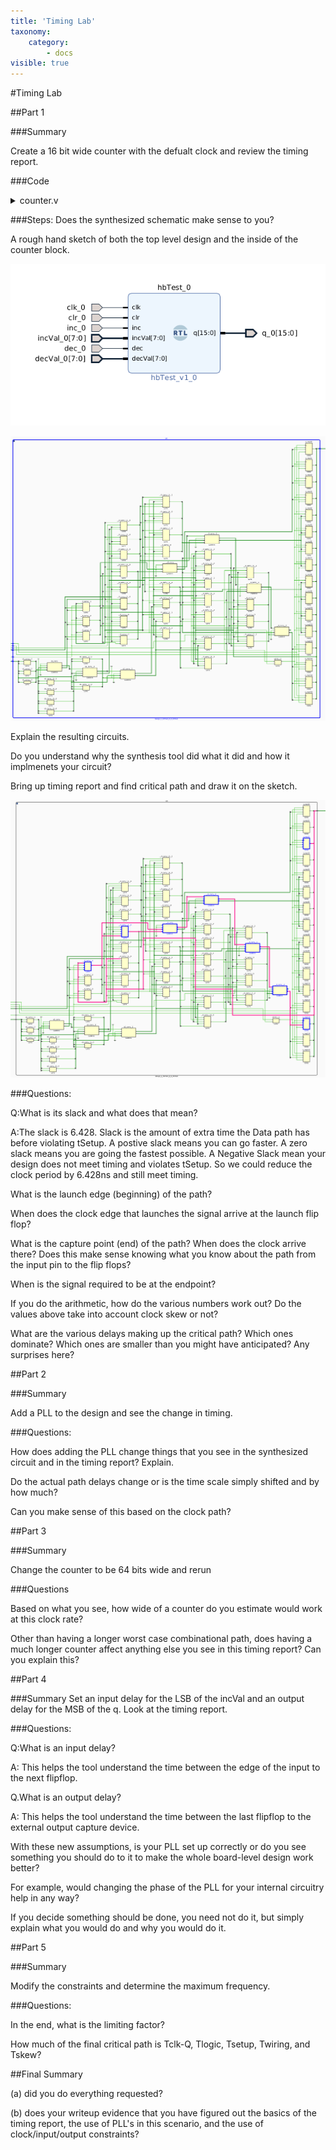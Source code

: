 ```yaml
---
title: 'Timing Lab'
taxonomy:
    category:
        - docs
visible: true
---
```


#Timing Lab

##Part 1

###Summary

Create a 16 bit wide counter with the defualt clock and review the timing report.

###Code

<details><summary>counter.v</summary><p> 
<pre><code class="verilog">

insert counter code here

</code></pre></p></details>

###Steps:
Does the synthesized schematic make sense to you?

A rough hand sketch of both the top level design and the inside of the counter block.

![Counter Top](block_diagram_counter.png)

![Counter Schematic](schematic_counter.png)

Explain the resulting circuits.

Do you understand why the synthesis tool did what it did and how it implmenets your circuit?

Bring up timing report and find critical path and draw it on the sketch.

![Counter Critical Path](crit_path_counter.png)

###Questions:

Q:What is its slack and what does that mean?

A:The slack is 6.428. Slack is the amount of extra time the Data path has before violating tSetup. A postive slack means you can go faster. A zero slack means you are going the fastest possible.
A Negative Slack mean your design does not meet timing and violates tSetup. So we could reduce the clock period by 6.428ns and still meet timing.

What is the launch edge (beginning) of the path?

When does the clock edge that launches the signal arrive at the launch flip flop?

What is the capture point (end) of the path? When does the clock arrive there? Does this make sense knowing what you know about the path from the input pin to the flip flops?

When is the signal required to be at the endpoint?

If you do the arithmetic, how do the various numbers work out? Do the values above take into account clock skew or not?

What are the various delays making up the critical path? Which ones dominate? Which ones are smaller than you might have anticipated? Any surprises here?

##Part 2

###Summary 

Add a PLL to the design and see the change in timing.

###Questions:

How does adding the PLL change things that you see in the synthesized circuit and in the timing report? Explain. 

Do the actual path delays change or is the time scale simply shifted and by how much? 

Can you make sense of this based on the clock path?

##Part 3

###Summary

Change the counter to be 64 bits wide and rerun

###Questions

Based on what you see, how wide of a counter do you estimate would work at this clock rate? 

Other than having a longer worst case combinational path, does having a much longer counter affect anything else you see in this timing report? Can you explain this?

##Part 4

###Summary
Set an input delay for the LSB of the incVal and an output delay for the MSB of the q. Look at the timing report.

###Questions:

Q:What is an input delay? 

A: This helps the tool understand the time between the edge of the input to the next flipflop.

Q.What is an output delay? 

A: This helps the tool understand the time between the last flipflop to the external output capture device.

With these new assumptions, is your PLL set up correctly or do you see something you should do to it to make the whole board-level design work better? 

For example, would changing the phase of the PLL for your internal circuitry help in any way? 

If you decide something should be done, you need not do it, but simply explain what you would do and why you would do it.

##Part 5

###Summary

Modify the constraints and determine the maximum frequency.

###Questions:

In the end, what is the limiting factor? 

How much of the final critical path is Tclk-Q, Tlogic, Tsetup, Twiring, and Tskew?

##Final Summary

(a) did you do everything requested? 

(b) does your writeup evidence that you have figured out the basics of the timing report, the use of PLL's in this scenario, and the use of clock/input/output constraints?
